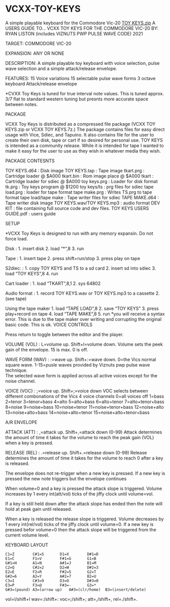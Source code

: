 # VCXX-TOY-KEYS
A simple playable keyboard for the Commodore Vic-20
[TOY KEYS.zip](https://github.com/rzo42/VCXX-TOY-KEYS/files/7140906/TOY.KEYS.zip)
A USERS GUIDE TO…
VCXX TOY KEYS
FOR THE COMMODORE VIC-20
BY: RYAN LISTON (includes VIZNUTS PWP PULSE WAVE CODE) 
2021

TARGET:
COMMODORE VIC-20

EXPANSION:
ANY OR NONE 

DESCRIPTION:
A simple playable toy keyboard with voice selection, pulse wave selection and a simple attack/release envelope.


FEATURES:
15 Voice variations
15 selectable pulse wave forms
3 octave keyboard
Attack/release envelope


*CVXX Toy Keys is tuned for true interval note values. This is tuned approx. 3/7 flat to standard western tuning but presnts more accurate space between notes.  

PACKAGE

VCXX Toy Keys is distributed as a compressed file package (VCXX TOY KEYS.zip or VCXX TOY KEYS.7z.) The package contains files for easy direct usage with Vice, Sdiec, and Tapuino. It also contains file for the user to create their own disk, tape or cart if so desired for personal use. TOY KEYS is intended as a community release. While it is intended for tape I wanted to make it easy for the user to use as they wish in whatever media they wish.

PACKAGE CONTESNTS

TOY KEYS.d64 : Disk image
TOY KEYS.tap : Tape image
tkart.prg : Cartridge loader @ $A000
tkart.bin : Rom image place @ $A000
tkart : Cartridge loader for sdiec @ $A000
toy keys.prg : Loader for disk format
tk.prg : Toy keys program @ $1200
toy keys/ts : prg files for sdiec
tape load.prg : loader for tape format
tape make.prg : Writes TS.prg to tape format
tape load/tape make : Tape writer files for sdiec
TAPE MAKE.d64 : Tape writer disk image
TOY KEYS.wav/TOY KEYS.mp3 : audio format
DEV KIT : file containing full source code and dev files.
TOY KEYS USERS GUIDE.pdf : users guide

SETUP

*VCXX Toy Keys is designed to run with any memory expansin. Do not force load. 

Disk : 	1. insert disk
		2. load “*”,8
		3. run

Tape :	1. insert tape
		2. press shift+run/stop
		3. press play on tape
		
S2diec: :	1. copy TOY KEYS and TS to a sd card
		2. insert sd into sdiec
		3. load “TOY KEYS”,8
		4. run

Cart loader : 1. load “TKART”,8,1
		2. sys 64802

Audio format : 1. record TOY KEYS.wav or TOY 						KEYS.mp3 to a cassette
 		2. (see tape)

Using the tape maker	1. load “TAPE LOAD”,8
						2. save “TOY KEYS”
						3. press play+record on tape 
						4. load “TAPE MAKE”,8
						5. run
*you will receive a syntax error. This is due to the tape maker over writing and corrupting the original basic code. This is ok. 
VOICE CONTROLS

Press return to toggle between the editor and the player.

VOLUME (VOL) : L=volume up. Shift+l=volume down.
	Volume sets the peek gain of the envelope. 15 is 	max. 0 is off.

WAVE FORM (WAV) : :=wave up. Shift+:=wave down.
	0=the Vics normal square wave. 1-15=pusle waves 	provided by Viznuts pwp pulse wave technique.			
	The selected wave form is applied across all active 	voices except for the noise channel.

VOICE (VOC) : ;=voice up. Shift+;=voice down
	VOC selects between different combonations of the 	Vics 4 voice channels
		0=all voices off
		1=bass
		2=tenor
		3=tenor+bass
		4=alto
		5=alto+bass
		6=alto+tenor
		7=alto+tenor+bass
		8=noise
		9=noise+bass
		10=noise+tenor
		11=noise+tenor+bass
		12=noise+alto
		13=noise+alto+bass
		14=noise+alto+tenor
		15=noise+alto+tenor+bass

A/R ENVELOPE

ATTACK (ATT) : ,=attack up. Shift+,=attack down (0-99)
	Attack determines the amount of time it takes for 	the volume to reach the peak gain (VOL) when a 	key is pressed.

RELEASE (REL) : .=release up. Shift+.=release down (0-99)
  	Release determines the amount of time it takes for 	the volume to reach 0 after a key is released.

The envelope does not re-trigger when a new key is pressed. If a new key is pressed the new note triggers but the envelope continues

When volume=0 and a key is pressed the attack slope is triggered. Volume increases by 1 every int(att/vol) ticks of the jiffy clock until volume=vol.  

If a key is still held down after the attack slope has ended then the note will hold at peak gain until released.

When a key is released the release slope is triggered. Volume decreases by 1 every int(rel/vol) ticks of the jiffy clock until volume=0. If a new key is pressed befor volume=0 then the attack slope will be triggered from the current volume level. 

KEYBOARD LAYOUT

	C1=Z		C#1=S		D1=X		D#1=D
	E1=C		F1=V		F#1=G		G1=B
	G#1=H		A1=N		A#1=J		B1=M
	C2=Q		C#2=2		D2=W		D#2=3
	E2=E		F2=R		F#2=5		G2=T
	G#2=6		A2=Y		A#2=7		B2=U
	C3=I		C#3=9		D3=O		D#3=0
	E3=P		F3=@		F#3=-		G3=*
	G#3=(pound)	A3=(arrow up)   A#3=(clr/home)	B3=(insert/delete)

vol=l/shift+l	wav=:/shift+:	voc=;/shift+;
att=,/shift+,	rel=./shift+.


